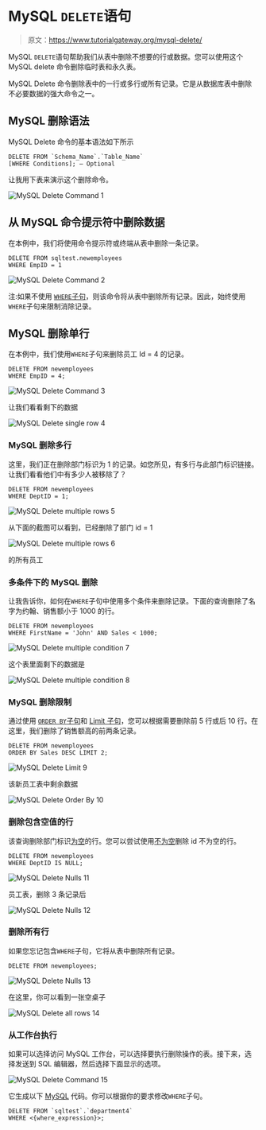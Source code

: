 # MySQL `DELETE`语句

> 原文：<https://www.tutorialgateway.org/mysql-delete/>

MySQL `DELETE`语句帮助我们从表中删除不想要的行或数据。您可以使用这个 MySQL delete 命令删除临时表和永久表。

MySQL Delete 命令删除表中的一行或多行或所有记录。它是从数据库表中删除不必要数据的强大命令之一。

## MySQL 删除语法

MySQL Delete 命令的基本语法如下所示

```
DELETE FROM `Schema_Name`.`Table_Name`
[WHERE Conditions]; — Optional
```

让我用下表来演示这个删除命令。

![MySQL Delete Command 1](img/e04953a0535d8ba603f5b34dd07a2926.png)

## 从 MySQL 命令提示符中删除数据

在本例中，我们将使用命令提示符或终端从表中删除一条记录。

```
DELETE FROM sqltest.newemployees
WHERE EmpID = 1
```

![MySQL Delete Command 2](img/2abb01a69ab731f5775adc505c6247b5.png)

注:如果不使用 [`WHERE`子句](https://www.tutorialgateway.org/mysql-where-clause/)，则该命令将从表中删除所有记录。因此，始终使用`WHERE`子句来限制消除记录。

## MySQL 删除单行

在本例中，我们使用`WHERE`子句来删除员工 Id = 4 的记录。

```
DELETE FROM newemployees
WHERE EmpID = 4;
```

![MySQL Delete Command 3](img/721294d3486e5e7c9bb8f9392c4076c6.png)

让我们看看剩下的数据

![MySQL Delete single row 4](img/b07b81486107993c1135c20d49b9a4be.png)

### MySQL 删除多行

这里，我们正在删除部门标识为 1 的记录。如您所见，有多行与此部门标识链接。让我们看看他们中有多少人被移除了？

```
DELETE FROM newemployees
WHERE DeptID = 1;
```

![MySQL Delete multiple rows 5](img/72d650900dc6bc81e72128d269e5462a.png)

从下面的截图可以看到，已经删除了部门 id = 1

![MySQL Delete multiple rows 6](img/d646545f7b88c74e3ed2a42526002451.png)

的所有员工

### 多条件下的 MySQL 删除

让我告诉你，如何在`WHERE`子句中使用多个条件来删除记录。下面的查询删除了名字为约翰、销售额小于 1000 的行。

```
DELETE FROM newemployees
WHERE FirstName = 'John' AND Sales < 1000;
```

![MySQL Delete multiple condition 7](img/6f89b6bcda7416efe1701798590c17ef.png)

这个表里面剩下的数据是

![MySQL Delete multiple condition 8](img/b57eb9e3c8b04b8e60f267ac9424bbfe.png)

### MySQL 删除限制

通过使用 [`ORDER BY`子句](https://www.tutorialgateway.org/mysql-order-by/)和 [Limit 子句](https://www.tutorialgateway.org/mysql-limit/)，您可以根据需要删除前 5 行或后 10 行。在这里，我们删除了销售额高的前两条记录。

```
DELETE FROM newemployees
ORDER BY Sales DESC LIMIT 2;
```

![MySQL Delete Limit 9](img/89755e3325b6834307829978aa68944d.png)

该新员工表中剩余数据

![MySQL Delete Order By 10](img/9121b75e005f8367b1dc2aff60954777.png)

### 删除包含空值的行

该查询删除部门标识[为空](https://www.tutorialgateway.org/mysql-is-null/)的行。您可以尝试使用[不为空](https://www.tutorialgateway.org/mysql-is-not-null/)删除 id 不为空的行。

```
DELETE FROM newemployees
WHERE DeptID IS NULL;
```

![MySQL Delete Nulls 11](img/7b6d7e714f3342f5a41c92224235b9e6.png)

员工表，删除 3 条记录后

![MySQL Delete Nulls 12](img/31f5312a49a1e52a26b2cd50bca4f2f3.png)

### 删除所有行

如果您忘记包含`WHERE`子句，它将从表中删除所有记录。

```
DELETE FROM newemployees;
```

![MySQL Delete Nulls 13](img/22ff76a7cb037e458353d77d035ced58.png)

在这里，你可以看到一张空桌子

![MySQL Delete all rows 14](img/e67208ac61e1139b7e01b970a7ee032f.png)

### 从工作台执行

如果可以选择访问 MySQL 工作台，可以选择要执行删除操作的表。接下来，选择发送到 SQL 编辑器，然后选择下面显示的选项。

![MySQL Delete Command 15](img/2d3939a126b0cf882ad29834fb9f5374.png)

它生成以下 [MySQL](https://www.tutorialgateway.org/mysql-tutorial/) 代码。你可以根据你的要求修改`WHERE`子句。

```
DELETE FROM `sqltest`.`department4`
WHERE <{where_expression}>;
```